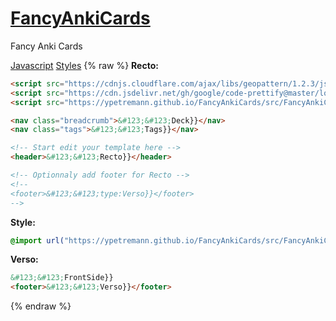 # [FancyAnkiCards](https://ypetremann.github.io/FancyAnkiCards/)
Fancy Anki Cards

[Javascript](src/FancyAnkiCards.js)
[Styles](src/FancyAnkiCards.css)
{% raw %}
**Recto:**
```html
<script src="https://cdnjs.cloudflare.com/ajax/libs/geopattern/1.2.3/js/geopattern.min.js"></script>
<script src="https://cdn.jsdelivr.net/gh/google/code-prettify@master/loader/run_prettify.js"></script>
<script src="https://ypetremann.github.io/FancyAnkiCards/src/FancyAnkiCards.js"></script>

<nav class="breadcrumb">&#123;&#123;Deck}}</nav>
<nav class="tags">&#123;&#123;Tags}}</nav>

<!-- Start edit your template here -->
<header>&#123;&#123;Recto}}</header>

<!-- Optionnaly add footer for Recto -->
<!--
<footer>&#123;&#123;type:Verso}}</footer>
-->
```

**Style:**
```css
@import url("https://ypetremann.github.io/FancyAnkiCards/src/FancyAnkiCards.css");
```

**Verso:**
```html
&#123;&#123;FrontSide}}
<footer>&#123;&#123;Verso}}</footer>
```
{% endraw %}
